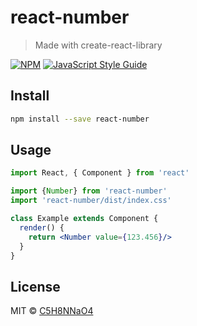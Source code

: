 # react-number

> Made with create-react-library

[![NPM](https://img.shields.io/npm/v/react-number.svg)](https://www.npmjs.com/package/react-number) [![JavaScript Style Guide](https://img.shields.io/badge/code_style-standard-brightgreen.svg)](https://standardjs.com)

## Install

```bash
npm install --save react-number
```

## Usage

```jsx
import React, { Component } from 'react'

import {Number} from 'react-number'
import 'react-number/dist/index.css'

class Example extends Component {
  render() {
    return <Number value={123.456}/>
  }
}
```

## License

MIT © [C5H8NNaO4](https://github.com/C5H8NNaO4)
